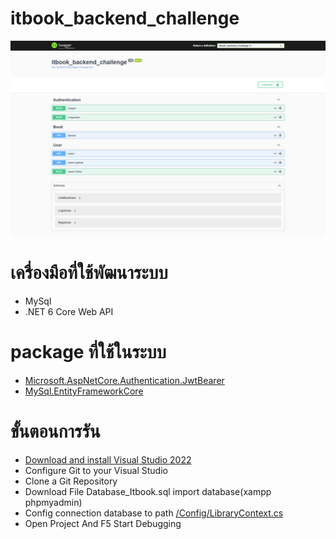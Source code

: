 # itbook_backend_challenge

![Screenshot](itbook_system.png)

# เครื่องมือที่ใช้พัฒนาระบบ
  -  MySql
  - .NET 6 Core Web API

# package ที่ใช้ในระบบ 
  - [Microsoft.AspNetCore.Authentication.JwtBearer](https://www.nuget.org/packages/Microsoft.AspNetCore.Authentication.JwtBearer)
  - [MySql.EntityFrameworkCore](https://www.nuget.org/packages/MySql.EntityFrameworkCore)

# ขั้นตอนการรัน
  - [Download and install Visual Studio 2022](https://visualstudio.microsoft.com/vs/)
  - Configure Git to your Visual Studio
  - Clone a Git Repository
  - Download File Database_Itbook.sql import database(xampp phpmyadmin)
  - Config connection database to path [/Config/LibraryContext.cs](https://github.com/TdotShare/itbook_backend_challenge/blob/main/itbook_backend_challenge/Config/LibraryContext.cs)
  - Open Project And F5 Start Debugging
